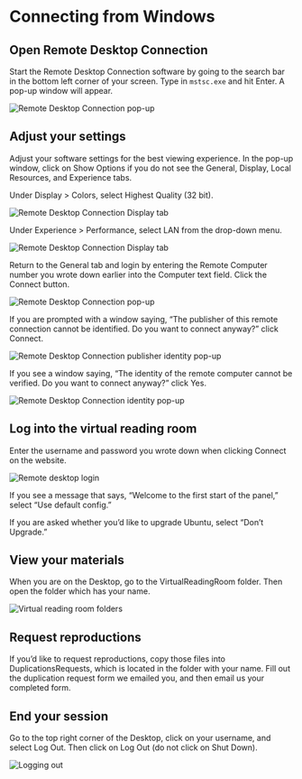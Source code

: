 # Connecting from Windows

## Open Remote Desktop Connection

Start the Remote Desktop Connection software by going to the search bar in the bottom left corner of your screen. Type in `mstsc.exe` and hit Enter. A pop-up window will appear.

![Remote Desktop Connection pop-up](/img/remote_desktop_connection.jpg)

## Adjust your settings

Adjust your software settings for the best viewing experience. In the pop-up window, click on Show Options if you do not see the General, Display, Local Resources, and Experience tabs. 

Under Display > Colors, select Highest Quality (32 bit).

![Remote Desktop Connection Display tab](/img/remote_desktop_connection_display.jpg)

Under Experience > Performance, select LAN from the drop-down menu.

![Remote Desktop Connection Display tab](/img/remote_desktop_connection_experience.jpg)

Return to the General tab and login by entering the Remote Computer number you wrote down earlier into the Computer text field. Click the Connect button.

![Remote Desktop Connection pop-up](/img/remote_desktop_connection_IP.jpg)

If you are prompted with a window saying, “The publisher of this remote connection cannot be identified. Do you want to connect anyway?” click Connect.

![Remote Desktop Connection publisher identity pop-up](/img/publisher-identity.JPG)

If you see a window saying, “The identity of the remote computer cannot be verified. Do you want to connect anyway?” click Yes.

![Remote Desktop Connection identity pop-up](/img/remote-computer-identity.jpg)

## Log into the virtual reading room

Enter the username and password you wrote down when clicking Connect on the website.

![Remote desktop login](/img/remote-desktop-login.jpg)

If you see a message that says, “Welcome to the first start of the panel,” select “Use default config.”

If you are asked whether you’d like to upgrade Ubuntu, select “Don’t Upgrade.”

## View your materials

When you are on the Desktop, go to the VirtualReadingRoom folder. Then open the folder which has your name.

![Virtual reading room folders](/img/researcher-folders.jpg)

## Request reproductions

If you’d like to request reproductions, copy those files into DuplicationsRequests, which is located in the folder with your name. Fill out the duplication request form we emailed you, and then email us your completed form.

## End your session

Go to the top right corner of the Desktop, click on your username, and select Log Out. Then click on Log Out (do not click on Shut Down).

![Logging out](/img/logout.jpg)
